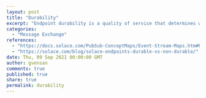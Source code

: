 ```yaml
---
layout: post
title: "Durability"
excerpt: "Endpoint durability is a quality of service that determines whether all messages are available even when a disconnect occurs. If your application can tolerate loss, or only requires messages while it is connected, a non-durable endpoint can be used."
categories:
  - "Message Exchange"
references:
  - "https://docs.solace.com/PubSub-ConceptMaps/Event-Stream-Maps.htm#Persiste"
  - "https://solace.com/blog/solace-endpoints-durable-vs-non-durable/"
date: Thu, 09 Sep 2021 00:00:00 GMT
author: gvensan
comments: true
published: true
share: true
permalink: durability
---
```

